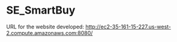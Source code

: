# SE_SmartBuy
URL for the website developed: http://ec2-35-161-15-227.us-west-2.compute.amazonaws.com:8080/
